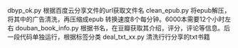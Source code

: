 dbyp_ok.py    根据百度云分享文件的url获取文件名
clean_epub.py   将epub解压，将其中的广告清洗，再压缩成epub
				转换速度8个每分钟。6000本需要12个小时左右
douban_book_info.py   根据书名，在豆瓣获取其介绍，评分，评论等信息。后一段代码单独运行，根据标签分类
deal_txt_xx.py   清洗行行分享的txt书籍
